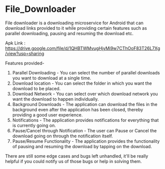 # File_Downloader
File downloader is a downloading microservice for Android that can download links provided to it while providing certain features such as parallel downloading, pausing and resuming the download etc.

Apk Link : https://drive.google.com/file/d/1QHBTWMvugHjyMi9w7CThOoF83T26L7Xg/view?usp=sharing
  
Features provided-  
1. Parallel Downloading - You can select the number of parallel downloads you want to download at a single time.
2. Download location - You can select the folder in which you want the download to be placed.
3. Download Network - You can select over which download network you want the download to happen individually.
4. Background Downloads - The application can download the files in the background even after the application has been closed, thereby providing a good user experience.
5. Notifications - The application provides notifications for everything that is currently going on.
6. Pause/Cancel through Notification - The user can Pause or Cancel the download going on through the notification itself.
7. Pause/Resume Functionality - The application provides the functionality of pausing and resuming the download by tapping on the download.

There are still some edge cases and bugs left unhandled, it'll be really helpful if you could notify us of those bugs or help in solving them.
